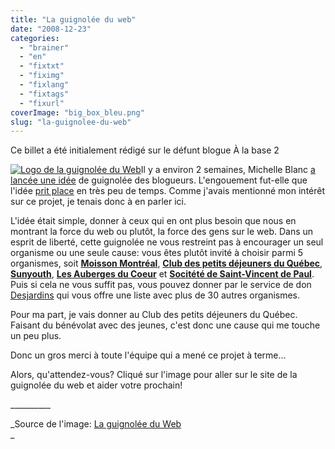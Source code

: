 ```yaml
---
title: "La guignolée du web"
date: "2008-12-23"
categories: 
  - "brainer"
  - "en"
  - "fixtxt"
  - "fiximg"
  - "fixlang"
  - "fixtags"
  - "fixurl"
coverImage: "big_box_bleu.png"
slug: "la-guignolee-du-web"
---
```


Ce billet a été initialement rédigé sur le défunt blogue À la base 2

[![Logo de la guignolée du Web](images/big_box_bleu.png "La guignolée du Web")](https://www.guignoleeduweb.org/ "Donnez à la Guignolée du Web")Il y a environ 2 semaines, Michelle Blanc [a lancée une idée](https://www.michelleblanc.com/2008/12/04/pour-une-guignolee-des-blogueurs/ "Billet de Michelle Blanc sur la guignolée des blogueurs") de guignolée des blogueurs. L'engouement fut-elle que l'idée [prit place](https://www.guignoleeduweb.org/ "Site de la guignolée du web") en très peu de temps. Comme j'avais mentionné mon intérêt sur ce projet, je tenais donc à en parler ici.

L'idée était simple, donner à ceux qui en ont plus besoin que nous en montrant la force du web ou plutôt, la force des gens sur le web. Dans un esprit de liberté, cette guignolée ne vous restreint pas à encourager un seul organisme ou une seule cause: vous êtes plutôt invité à choisir parmi 5 organismes, soit [**Moisson Montréal**](https://www.moissonmontreal.org/ "Moisson Montréal"), [**Club des petits déjeuners du Québec**](https://clubdejeuners.org/ "Club des petits déjeuners du Québec"), [**Sunyouth**](https://sunyouthorg.com/ "Sunyouth"), [**Les Auberges du Coeur**](https://www.aubergesducoeur.com/ "Les Auberges du Coeur") et [**Socitété de Saint-Vincent de Paul**](https://www.ssvp-mtl.org/fr/index.shtml "Société de Saint-Vincent de Paul"). Puis si cela ne vous suffit pas, vous pouvez donner par le service de don [Desjardins](https://www.desjardins.com "Site web de Desjardins") qui vous offre une liste avec plus de 30 autres organismes.

Pour ma part, je vais donner au Club des petits déjeuners du Québec. Faisant du bénévolat avec des jeunes, c'est donc une cause qui me touche un peu plus.

Donc un gros merci à toute l'équipe qui a mené ce projet à terme...

Alors, qu'attendez-vous? Cliqué sur l'image pour aller sur le site de la guignolée du web et aider votre prochain!

\_\_\_\_\_\_\_\_\_\_

_Source de l'image: [La guignolée du Web](https://www.guignoleeduweb.org/ "Site web de la source de l'image")  
_

